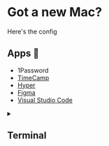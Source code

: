 # Got a new Mac?

Here's the config

## Apps 📱
* 1Password
* [TimeCamp](https://www.timecamp.com/helper/download)
* [Hyper](https://hyper.is)
* [Figma](https://www.figma.com/downloads/)
* [Visual Studio Code](https://code.visualstudio.com)

<details>
 <summary>
  <h2>Terminal</h2>
 </summary>
 
 * brew
   * `/usr/bin/ruby -e "$(curl -fsSL https://raw.githubusercontent.com/Homebrew/install/master/install)"`
 * zsh
   * ```
     # locales
     export LANG="en_US.UTF-8"
     export LC_COLLATE="en_US.UTF-8"
      export LC_CTYPE="en_US.UTF-8"
     export LC_MESSAGES="en_US.UTF-8"
     export LC_MONETARY="en_US.UTF-8"
     export LC_NUMERIC="en_US.UTF-8"
     export LC_TIME="en_US.UTF-8"
     export LC_ALL="en_US.UTF-8"
     ```
 * vim
   * `brew install vim`
 * nvm
   * `brew install nvm`
    ```
    export NVM_DIR="$HOME/.nvm"
    [ -s "$NVM_DIR/nvm.sh" ] && \. "$NVM_DIR/nvm.sh"  # This loads nvm
    [ -s "$NVM_DIR/bash_completion" ] && \. "$NVM_DIR/bash_completion"  # This loads nvm bash_completion
    ```
 * yarn
   `brew install yarn`
 * dotnet
   * [install](https://dotnet.microsoft.com/download)
 * mono
   * `brew install mono`
 * mongo
   * ```
     brew tap mongodb/brew
     brew install mongod
     ```
 * postgres
   * `brew install postgres`
 * git
   * `brew install git`
 * gpg
   * `brew install gpg`
   * `touch gpg-agent.conf`
     ``` // in gpg-agent.conf
     default-cache-ttl 34560000
     max-cache-ttl 34560000
     ```
   * ``` // in .zshrc
     export GPG_TTY=$(tty) # fix gpg
     ```
  * editorconfig
    * `brew install editorconfig`
  * [zeit](https://zeit.co)
</detalis>